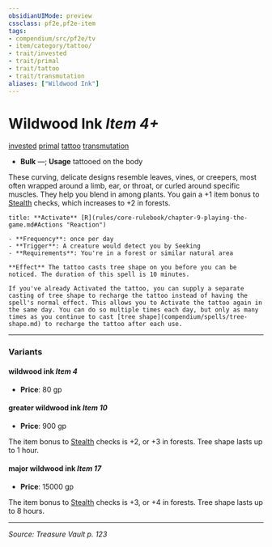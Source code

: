 ```yaml
---
obsidianUIMode: preview
cssclass: pf2e,pf2e-item
tags:
- compendium/src/pf2e/tv
- item/category/tattoo/
- trait/invested
- trait/primal
- trait/tattoo
- trait/transmutation
aliases: ["Wildwood Ink"]
---
```

# Wildwood Ink *Item 4+*  
[invested](rules/traits/invested.md "Invested Item Trait")  [primal](rules/traits/primal.md "Primal Tradition Trait")  [tattoo](rules/traits/tattoo-lowg.md "Tattoo Item Trait")  [transmutation](rules/traits/transmutation.md "Transmutation School Trait")  

- **Bulk** —; **Usage** tattooed on the body

These curving, delicate designs resemble leaves, vines, or creepers, most often wrapped around a limb, ear, or throat, or curled around specific muscles. They help you blend in among plants. You gain a +1 item bonus to [Stealth](compendium/skills.md#Stealth) checks, which increases to +2 in forests.

```ad-embed-ability
title: **Activate** [R](rules/core-rulebook/chapter-9-playing-the-game.md#Actions "Reaction")

- **Frequency**: once per day
- **Trigger**: A creature would detect you by Seeking
- **Requirements**: You're in a forest or similar natural area

**Effect** The tattoo casts tree shape on you before you can be noticed. The duration of this spell is 10 minutes.

If you've already Activated the tattoo, you can supply a separate casting of tree shape to recharge the tattoo instead of having the spell's normal effect. This allows you to Activate the tattoo again in the same day. You can do so multiple times each day, but only as many times as you continue to cast [tree shape](compendium/spells/tree-shape.md) to recharge the tattoo after each use.
```

---

### Variants

#### wildwood ink *Item 4*

- **Price**: 80 gp

#### greater wildwood ink *Item 10*

- **Price**: 900 gp

The item bonus to [Stealth](compendium/skills.md#Stealth) checks is +2, or +3 in forests. Tree shape lasts up to 1 hour.

#### major wildwood ink *Item 17*

- **Price**: 15000 gp

The item bonus to [Stealth](compendium/skills.md#Stealth) checks is +3, or +4 in forests. Tree shape lasts up to 8 hours.

---
*Source: Treasure Vault p. 123*
